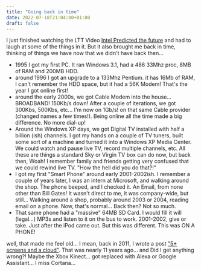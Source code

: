 ```yaml
---
title: "Going back in time"
date: 2022-07-18T21:04:00+01:00
draft: false
---
```

I just finished watching the LTT Video [Intel Predicted the future](https://www.youtube.com/watch?v=5-eFLcCDNo8) and had to laugh at some of the things in it. But it also brought me back in time, thinking of things we have now that we didn't have back then...

* 1995 I got my first PC. It ran Windows 3.1, had a 486 33Mhz proc, 8MB of RAM and 200MB HDD. 
* around 1996 I got an upgrade to a 133Mhz Pentium. it has 16Mb of RAM, I can't remember the HDD space, but it had a 56K Modem! That's the year I got online first!
* around the early 2000s, we got Cable Modem into the house... BROADBAND! 150Kb/s down! After a couple of iterations, we got 300Kbs, 500Kbs, etc... I'm now on 1Gb/s! on that same Cable provider (changed names a few times!). Being online all the time made a big difference. No more dial-up!
* Around the Windows XP days, we got Digital TV installed with half a billion (ish) channels. I got my hands on a couple of TV tuners, built some sort of a machine and turned it into a Windows XP Media Center. We could watch and pause live TV, record multiple channels, etc. All these are things a standard Sky or Virgin TV box can do now, but back then, Woah! I remember family and friends getting very confused that we could rewind live TV. "How the hell did you do that?!" 
* I got my first "Smart Phone" around early 2001-2002ish. I remember a couple of years later, I was an intern at Microsoft, and walking around the shop. The phone beeped, and I checked it. An Email, from none other than Bill Gates! It wasn't direct to me, it was company-wide, but still... Walking around a shop, probably around 2003 or 2004, reading email on a phone. Now, that's normal... Back then? Not so much. 
* That same phone had a "massive" 64MB SD Card. I would fill it will (legal...) MP3s and listen to it on the bus to work. 2001-2002, give or take. Just after the iPod came out. But this was different. This was ON A PHONE! 

well, that made me feel old... I mean, back in 2011, I wrote a post ["5+ screens and a cloud"](https://blog.lotas-smartman.net/5-screens-and-a-cloud/). That was nearly 11 years ago... and Did I get anything wrong?! Maybe the Xbox Kinect... got replaced with Alexa or Google Assistant... I miss Cortana...